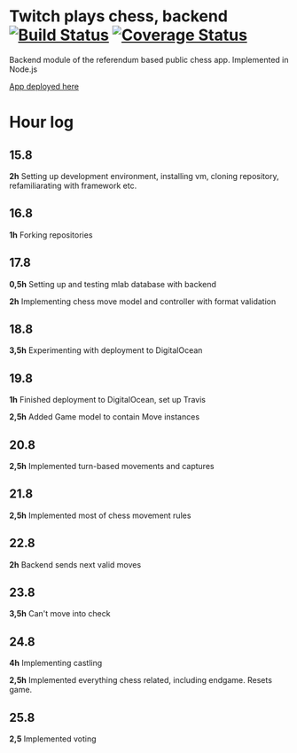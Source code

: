 # Twitch plays chess, backend [![Build Status](https://travis-ci.org/FeisEater/twitch-plays-chess-backend.svg?branch=master)](https://travis-ci.org/FeisEater/twitch-plays-chess-backend) [![Coverage Status](https://coveralls.io/repos/github/FeisEater/twitch-plays-chess-backend/badge.svg?branch=master)](https://coveralls.io/github/FeisEater/twitch-plays-chess-backend?branch=master)
Backend module of the referendum based public chess app. Implemented in Node.js

[App deployed here](http://46.101.249.163)

# Hour log

## 15.8

**2h** Setting up development environment, installing vm, cloning repository, refamiliarating with framework etc.

## 16.8

**1h** Forking repositories

## 17.8

**0,5h** Setting up and testing mlab database with backend

**2h** Implementing chess move model and controller with format validation

## 18.8

**3,5h** Experimenting with deployment to DigitalOcean

## 19.8

**1h** Finished deployment to DigitalOcean, set up Travis

**2,5h** Added Game model to contain Move instances

## 20.8

**2,5h** Implemented turn-based movements and captures

## 21.8

**2,5h** Implemented most of chess movement rules

## 22.8

**2h** Backend sends next valid moves

## 23.8

**3,5h** Can't move into check

## 24.8

**4h** Implementing castling

**2,5h** Implemented everything chess related, including endgame. Resets game.

## 25.8

**2,5** Implemented voting
